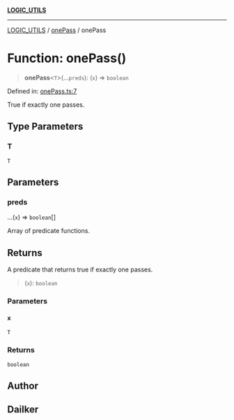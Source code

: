 [**LOGIC_UTILS**](../../README.md)

***

[LOGIC_UTILS](../../README.md) / [onePass](../README.md) / onePass

# Function: onePass()

> **onePass**\<`T`\>(...`preds`): (`x`) => `boolean`

Defined in: [onePass.ts:7](https://github.com/dailker/everyutil/blob/c1119b9befc384594ad07b4277ef37c36f79d0c2/src/logic/onePass.ts#L7)

True if exactly one passes.

## Type Parameters

### T

`T`

## Parameters

### preds

...(`x`) => `boolean`[]

Array of predicate functions.

## Returns

A predicate that returns true if exactly one passes.

> (`x`): `boolean`

### Parameters

#### x

`T`

### Returns

`boolean`

## Author

## Dailker
